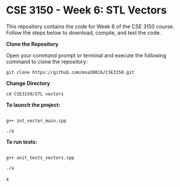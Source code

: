 # CSE 3150 - Week 6: STL Vectors
This repository contains the code for Week 6 of the CSE 3150 course. Follow the steps below to download, compile, and test the code.

**Clone the Repository**

Open your command prompt or terminal and execute the following command to clone the repository:
```shell
git clone https://github.com/moa20016/CSE3150.git
```
**Change Directory**

```shell
cd CSE3150/STL vectors
```
**To launch the project:**

```shell

g++ int_vector_main.cpp
```
```shell
./a
```


**To run tests:**

```shell

g++ unit_tests_vectors.cpp
```
```shell
./a
```


x
